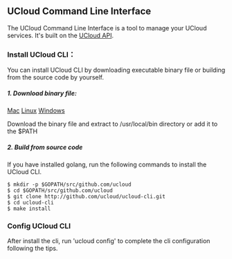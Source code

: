 ## UCloud Command Line Interface 

The UCloud Command Line Interface is a tool to manage your UCloud services. It's built on the [UCloud API](https://docs.ucloud.cn/api/summary/index).


### Install UCloud CLI：

You can install UCloud CLI by downloading executable binary file or building from the source code by yourself.

##### 1. Download binary file:
[Mac](https://github.com/ucloud/ucloud-cli/releases/download/0.1.1/ucloud-cli-macosx-0.1.1-amd64.tgz) [Linux](https://github.com/ucloud/ucloud-cli/releases/download/0.1.1/ucloud-cli-linux-0.1.1-amd64.tgz)
[Windows](https://github.com/ucloud/ucloud-cli/releases/download/0.1.1/ucloud-cli-windows-0.1.1-amd64.zip)

Download the binary file and extract to /usr/local/bin directory or add it to the $PATH

##### 2. Build from source code

If you have installed golang, run the following commands to install the UCloud CLI.

```
$ mkdir -p $GOPATH/src/github.com/ucloud
$ cd $GOPATH/src/github.com/ucloud
$ git clone http://github.com/ucloud/ucloud-cli.git
$ cd ucloud-cli
$ make install
```

### Config UCloud CLI

After install the cli, run 'ucloud config' to complete the cli configuration following the tips.



